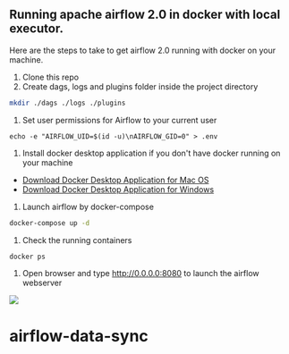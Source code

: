 
## Running apache airflow 2.0 in docker with local executor.
Here are the steps to take to get airflow 2.0 running with docker on your machine. 
1. Clone this repo
1. Create dags, logs and plugins folder inside the project directory
```bash
mkdir ./dags ./logs ./plugins
```
1. Set user permissions for Airflow to your current user
```
echo -e "AIRFLOW_UID=$(id -u)\nAIRFLOW_GID=0" > .env
```
1. Install docker desktop application if you don't have docker running on your machine
- [Download Docker Desktop Application for Mac OS](https://hub.docker.com/editions/community/docker-ce-desktop-mac)
- [Download Docker Desktop Application for Windows](https://hub.docker.com/editions/community/docker-ce-desktop-windows)
1. Launch airflow by docker-compose
```bash
docker-compose up -d
```
1. Check the running containers
```bash
docker ps
```
1. Open browser and type http://0.0.0.0:8080 to launch the airflow webserver

![](images/screenshot_airflow_docker.png)
# airflow-data-sync
